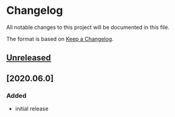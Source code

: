 # Changelog
All notable changes to this project will be documented in this file.

The format is based on [Keep a Changelog](https://keepachangelog.com/).

## [Unreleased]

## [2020.06.0]

### Added
- initial release

[Unreleased]: https://gitlab.com/yaq/yaqd-horiba/-/compare/v2020.06.0...master
[2020.05.0]: https://gitlab.com/yaq/yaqd-horiba/-/tags/v2020.06.0
